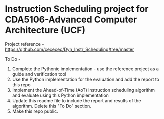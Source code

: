 # Instruction Scheduling project for CDA5106-Advanced Computer Architecture (UCF)

Project reference - https://github.com/cececec/Dyn_Instr_Scheduling/tree/master


To Do - 
  1. Complete the Pythonic implementation - use the reference project as a guide and verification tool
  2. Use the Python implementation for the evaluation and add the report to this repo
  3. Implement the Ahead-of-Time (AoT) instruction scheduling algorithm and evaluate using this Python implementation
  4. Update this readme file to include the report and results of the algorithm. Delete this "To Do" section.
  5. Make this repo public.
